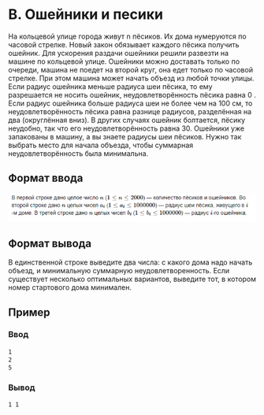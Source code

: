# B. Ошейники и песики
На кольцевой улице города живут n пёсиков. Их дома нумеруются по часовой стрелке. Новый закон обязывает каждого пёсика получить ошейник.
Для ускорения раздачи ошейники решили развезти на машине по кольцевой улице. Ошейники можно доставать только по очереди, машина не поедет на второй круг, она едет только по часовой стрелке. При этом машина может начать объезд из любой точки улицы.
Если радиус ошейника меньше радиуса шеи пёсика, то ему разрешается не носить ошейник, неудовлетворённость пёсика равна 0 . Если радиус ошейника больше радиуса шеи не более чем на 100 см, то неудовлетворённость пёсика равна разнице радиусов, разделённая на два (округлённая вниз). В других случаях ошейник болтается, пёсику неудобно, так что его неудовлетворённость равна 30. Ошейники уже запакованы в машину, а вы знаете радиусы шеи пёсиков. Нужно так выбрать место для начала объезда, чтобы суммарная неудовлетворённость была минимальна.

## Формат ввода
![img.png](img.png)

## Формат вывода
В единственной строке выведите два числа: с какого дома надо начать объезд, и минимальную суммарную неудовлетворенность. Если существует несколько оптимальных вариантов, выведите тот, в котором номер стартового дома минимален.

## Пример
### Ввод
```
1
2
5

```
### Вывод
```
1 1

```